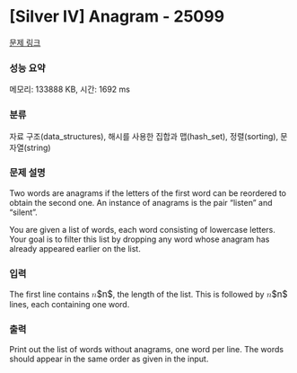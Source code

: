 # [Silver IV] Anagram - 25099 

[문제 링크](https://www.acmicpc.net/problem/25099) 

### 성능 요약

메모리: 133888 KB, 시간: 1692 ms

### 분류

자료 구조(data_structures), 해시를 사용한 집합과 맵(hash_set), 정렬(sorting), 문자열(string)

### 문제 설명

<p>Two words are anagrams if the letters of the first word can be reordered to obtain the second one. An instance of anagrams is the pair “listen” and “silent”.</p>

<p>You are given a list of words, each word consisting of lowercase letters. Your goal is to filter this list by dropping any word whose anagram has already appeared earlier on the list.</p>

### 입력 

 <p>The first line contains <mjx-container class="MathJax" jax="CHTML" style="font-size: 109%; position: relative;"><mjx-math class="MJX-TEX" aria-hidden="true"><mjx-mi class="mjx-i"><mjx-c class="mjx-c1D45B TEX-I"></mjx-c></mjx-mi></mjx-math><mjx-assistive-mml unselectable="on" display="inline"><math xmlns="http://www.w3.org/1998/Math/MathML"><mi>n</mi></math></mjx-assistive-mml><span aria-hidden="true" class="no-mathjax mjx-copytext">$n$</span></mjx-container>, the length of the list. This is followed by <mjx-container class="MathJax" jax="CHTML" style="font-size: 109%; position: relative;"><mjx-math class="MJX-TEX" aria-hidden="true"><mjx-mi class="mjx-i"><mjx-c class="mjx-c1D45B TEX-I"></mjx-c></mjx-mi></mjx-math><mjx-assistive-mml unselectable="on" display="inline"><math xmlns="http://www.w3.org/1998/Math/MathML"><mi>n</mi></math></mjx-assistive-mml><span aria-hidden="true" class="no-mathjax mjx-copytext">$n$</span></mjx-container> lines, each containing one word.</p>

### 출력 

 <p>Print out the list of words without anagrams, one word per line. The words should appear in the same order as given in the input.</p>

